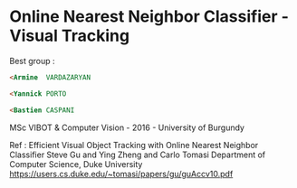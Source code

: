 #  Online Nearest Neighbor Classifier  -  Visual Tracking
 Best group :
 ```html
<Armine  VARDAZARYAN
```
```html
<Yannick PORTO
 ```
 ```html
<Bastien CASPANI
 ``` 
 MSc VIBOT & Computer Vision - 2016 - University of Burgundy
 
 
 Ref :  Efficient Visual Object Tracking with Online Nearest Neighbor Classifier
Steve Gu and Ying Zheng and Carlo Tomasi
Department of Computer Science, Duke University
https://users.cs.duke.edu/~tomasi/papers/gu/guAccv10.pdf

